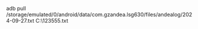 adb pull /storage/emulated/0/android/data/com.gzandea.lsg630/files/andealog/2024-09-27.txt C:\123555.txt